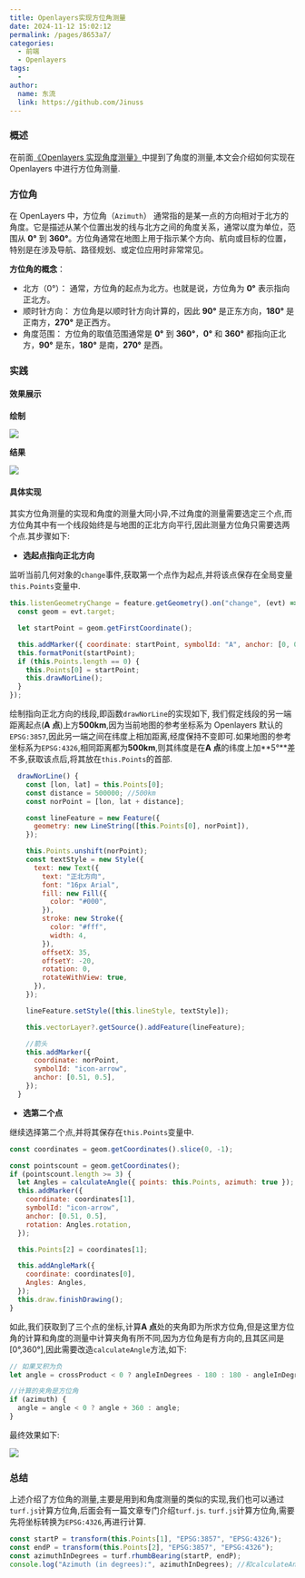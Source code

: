 ```yaml
---
title: Openlayers实现方位角测量
date: 2024-11-12 15:02:12
permalink: /pages/8653a7/
categories:
  - 前端
  - Openlayers
tags:
  -
author:
  name: 东流
  link: https://github.com/Jinuss
---
```


### 概述

在前面[《Openlayers 实现角度测量》](https://jinuss.github.io/blog/pages/af1c7c/)中提到了角度的测量,本文会介绍如何实现在 Openlayers 中进行方位角测量.

### 方位角

在 OpenLayers 中，方位角（`Azimuth`） 通常指的是某一点的方向相对于北方的角度。它是描述从某个位置出发的线与北方之间的角度关系，通常以度为单位，范围从 **0°** 到 **360°**。方位角通常在地图上用于指示某个方向、航向或目标的位置，特别是在涉及导航、路径规划、或定位应用时非常常见。

**方位角的概念**：

- 北方（0°）： 通常，方位角的起点为北方。也就是说，方位角为 **0°** 表示指向正北方。
- 顺时针方向： 方位角是以顺时针方向计算的，因此 **90°** 是正东方向，**180°** 是正南方，**270°** 是正西方。
- 角度范围： 方位角的取值范围通常是 **0°** 到 **360°**，**0°** 和 **360°** 都指向正北方，**90°** 是东，**180°** 是南，**270°** 是西。

### 实践

#### 效果展示

**绘制**

<img src="../../Demo/gif/azimuth.gif"/>

**结果**

<img src="../../Demo/image/azimuth.png" />

#### 具体实现

其实方位角测量的实现和角度的测量大同小异,不过角度的测量需要选定三个点,而方位角其中有一个线段始终是与地图的正北方向平行,因此测量方位角只需要选两个点.其步骤如下:

- **选起点指向正北方向**

监听当前几何对象的`change`事件,获取第一个点作为起点,并将该点保存在全局变量`this.Points`变量中.

```js
this.listenGeometryChange = feature.getGeometry().on("change", (evt) => {
  const geom = evt.target;

  let startPoint = geom.getFirstCoordinate();

  this.addMarker({ coordinate: startPoint, symbolId: "A", anchor: [0, 0] });
  this.formatPonit(startPoint);
  if (this.Points.length == 0) {
    this.Points[0] = startPoint;
    this.drawNorLine();
  }
});
```

绘制指向正北方向的线段,即函数`drawNorLine`的实现如下, 我们假定线段的另一端距离起点(**A 点**)上方**500km**,因为当前地图的参考坐标系为 Openlayers 默认的`EPSG:3857`,因此另一端之间在纬度上相加距离,经度保持不变即可.如果地图的参考坐标系为`EPSG:4326`,相同距离都为**500km**,则其纬度是在**A 点**的纬度上加**5°**差不多,获取该点后,将其放在`this.Points`的首部.

```js
  drawNorLine() {
    const [lon, lat] = this.Points[0];
    const distance = 500000; //500km
    const norPoint = [lon, lat + distance];

    const lineFeature = new Feature({
      geometry: new LineString([this.Points[0], norPoint]),
    });

    this.Points.unshift(norPoint);
    const textStyle = new Style({
      text: new Text({
        text: "正北方向",
        font: "16px Arial",
        fill: new Fill({
          color: "#000",
        }),
        stroke: new Stroke({
          color: "#fff",
          width: 4,
        }),
        offsetX: 35,
        offsetY: -20,
        rotation: 0,
        rotateWithView: true,
      }),
    });

    lineFeature.setStyle([this.lineStyle, textStyle]);

    this.vectorLayer?.getSource().addFeature(lineFeature);

    //箭头
    this.addMarker({
      coordinate: norPoint,
      symbolId: "icon-arrow",
      anchor: [0.51, 0.5],
    });
  }
```

- **选第二个点**

继续选择第二个点,并将其保存在`this.Points`变量中.

```js
const coordinates = geom.getCoordinates().slice(0, -1);

const pointscount = geom.getCoordinates();
if (pointscount.length >= 3) {
  let Angles = calculateAngle({ points: this.Points, azimuth: true });
  this.addMarker({
    coordinate: coordinates[1],
    symbolId: "icon-arrow",
    anchor: [0.51, 0.5],
    rotation: Angles.rotation,
  });

  this.Points[2] = coordinates[1];

  this.addAngleMark({
    coordinate: coordinates[0],
    Angles: Angles,
  });
  this.draw.finishDrawing();
}
```

如此,我们获取到了三个点的坐标,计算**A 点**处的夹角即为所求方位角,但是这里方位角的计算和角度的测量中计算夹角有所不同,因为方位角是有方向的,且其区间是[0°,360°],因此需要改造`calculateAngle`方法,如下:

```js
// 如果叉积为负
let angle = crossProduct < 0 ? angleInDegrees - 180 : 180 - angleInDegrees;

//计算的夹角是方位角
if (azimuth) {
  angle = angle < 0 ? angle + 360 : angle;
}
```

最终效果如下:

<img src="../../Demo/image/azimuth_all.png"/>

### 总结

上述介绍了方位角的测量,主要是用到和角度测量的类似的实现,我们也可以通过`turf.js`计算方位角,后面会有一篇文章专门介绍`turf.js`.
`turf.js`计算方位角,需要先将坐标转换为`EPSG:4326`,再进行计算.

```js
const startP = transform(this.Points[1], "EPSG:3857", "EPSG:4326");
const endP = transform(this.Points[2], "EPSG:3857", "EPSG:4326");
const azimuthInDegrees = turf.rhumbBearing(startP, endP);
console.log("Azimuth (in degrees):", azimuthInDegrees); //和calculateAngle方法返回的值一样
```
